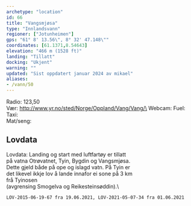 ```yaml
---
archetype: "location"
id: 66
title: "Vangsmjøsa"
type: "Innlandsvann"
regioner: ["Jotunheimen"]
gps: "61° 8' 13.56\", 8° 32' 47.148\""
coordinates: [61.1371,8.54643]
elevation: "466 m (1528 ft)"
landing: "Tillatt"
docking: "Ukjent"
warning: ""
updated: "Sist oppdatert januar 2024 av mikael"
aliases:
- /vann/50
---
```


Radio: 123,50\
Vær: http://www.yr.no/sted/Norge/Oppland/Vang/Vang/\
Webcam:
Fuel:\
Taxi:\
Mat/seng:

## Lovdata

Lovdata: Landing og start med luftfartøy er tillatt\
på vatna Otrøvatnet, Tyin, Bygdin og Vangsmjøsa.\
Dette gjeld både på ope og islagd vatn. På Tyin er\
det likevel ikkje lov å lande innafor ei sone på 3 km\
frå Tyinosen\
(avgrensing Smogelva og Reikesteinsøddin).\

	LOV-2015-06-19-67 fra 19.06.2021, LOV-2021-05-07-34 fra 01.06.2021
